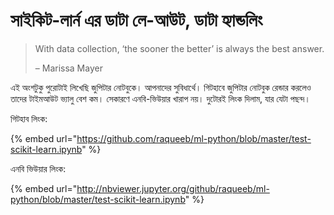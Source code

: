 # সাইকিট-লার্ন এর ডাটা লে-আউট, ডাটা হ্যান্ডলিং

> With data collection, ‘the sooner the better’ is always the best answer. 
>
> – Marissa Mayer

এই অংশটুকু পুরোটাই লিখেছি জুপিটার নোটবুকে। আপনাদের সুবিধার্থে। গিটহাবে জুপিটার নোটবুক রেন্ডার করলেও তাদের টাইমআউট ভ্যালু বেশ কম। সেকারণে এনবি-ভিউয়ার খারাপ নয়। দুটোরই লিংক দিলাম, যার যেটা পছন্দ। 

গিটহাব লিংক: 

{% embed url="https://github.com/raqueeb/ml-python/blob/master/test-scikit-learn.ipynb" %}

এনবি ভিউয়ার লিংক: 

{% embed url="http://nbviewer.jupyter.org/github/raqueeb/ml-python/blob/master/test-scikit-learn.ipynb" %}

